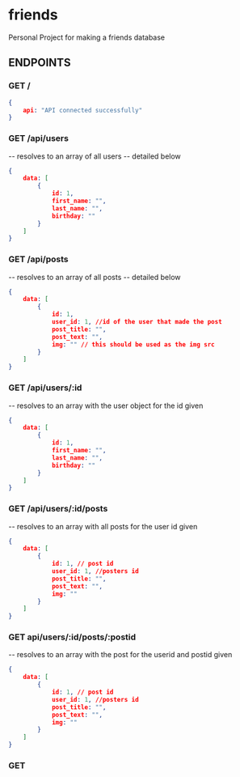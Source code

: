 # friends
Personal Project for making a friends database


## ENDPOINTS

### GET /
```json
{
    api: "API connected successfully"   
}
```

### GET /api/users
-- resolves to an array of all users -- detailed below
```json
{
    data: [
        {
            id: 1,
            first_name: "",
            last_name: "",
            birthday: ""
        }
    ]
}
```
### GET /api/posts
-- resolves to an array of all posts -- detailed below
```json
{
    data: [
        {
            id: 1,
            user_id: 1, //id of the user that made the post
            post_title: "",
            post_text: "",
            img: "" // this should be used as the img src
        }
    ]
}
```

### GET /api/users/:id
-- resolves to an array with the user object for the id given
```json
{
    data: [
        {
            id: 1,
            first_name: "",
            last_name: "",
            birthday: ""
        }
    ]
}
```

### GET /api/users/:id/posts
-- resolves to an array with all posts for the user id given
```json
{
    data: [
        {
            id: 1, // post id
            user_id: 1, //posters id
            post_title: "",
            post_text: "",
            img: ""
        }
    ]
}
```

### GET api/users/:id/posts/:postid
-- resolves to an array with the post for the userid and postid given
```json
{
    data: [
        {
            id: 1, // post id
            user_id: 1, //posters id
            post_title: "",
            post_text: "",
            img: ""
        }
    ]
}
```

### GET 

